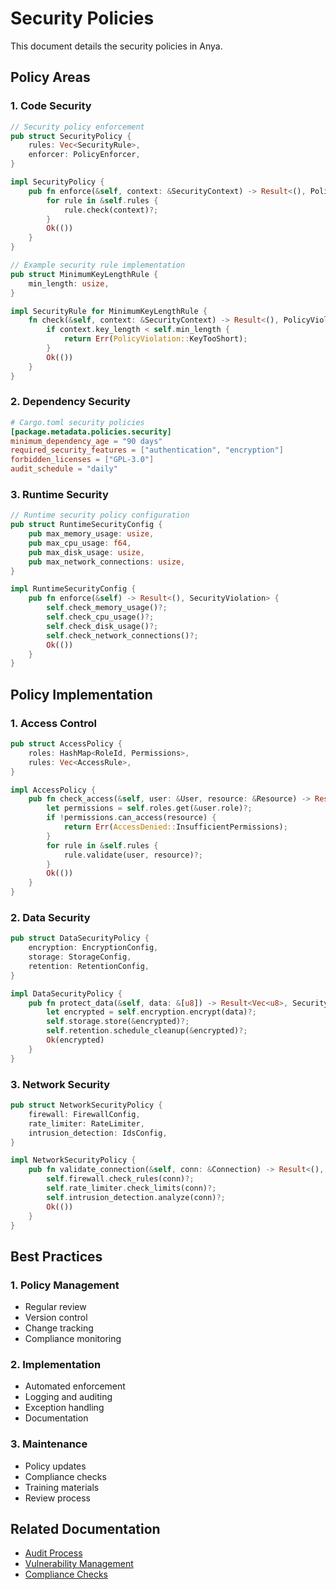 # Security Policies

This document details the security policies in Anya.

## Policy Areas

### 1. Code Security
```rust
// Security policy enforcement
pub struct SecurityPolicy {
    rules: Vec<SecurityRule>,
    enforcer: PolicyEnforcer,
}

impl SecurityPolicy {
    pub fn enforce(&self, context: &SecurityContext) -> Result<(), PolicyViolation> {
        for rule in &self.rules {
            rule.check(context)?;
        }
        Ok(())
    }
}

// Example security rule implementation
pub struct MinimumKeyLengthRule {
    min_length: usize,
}

impl SecurityRule for MinimumKeyLengthRule {
    fn check(&self, context: &SecurityContext) -> Result<(), PolicyViolation> {
        if context.key_length < self.min_length {
            return Err(PolicyViolation::KeyTooShort);
        }
        Ok(())
    }
}
```

### 2. Dependency Security
```toml
# Cargo.toml security policies
[package.metadata.policies.security]
minimum_dependency_age = "90 days"
required_security_features = ["authentication", "encryption"]
forbidden_licenses = ["GPL-3.0"]
audit_schedule = "daily"
```

### 3. Runtime Security
```rust
// Runtime security policy configuration
pub struct RuntimeSecurityConfig {
    pub max_memory_usage: usize,
    pub max_cpu_usage: f64,
    pub max_disk_usage: usize,
    pub max_network_connections: usize,
}

impl RuntimeSecurityConfig {
    pub fn enforce(&self) -> Result<(), SecurityViolation> {
        self.check_memory_usage()?;
        self.check_cpu_usage()?;
        self.check_disk_usage()?;
        self.check_network_connections()?;
        Ok(())
    }
}
```

## Policy Implementation

### 1. Access Control
```rust
pub struct AccessPolicy {
    roles: HashMap<RoleId, Permissions>,
    rules: Vec<AccessRule>,
}

impl AccessPolicy {
    pub fn check_access(&self, user: &User, resource: &Resource) -> Result<(), AccessDenied> {
        let permissions = self.roles.get(&user.role)?;
        if !permissions.can_access(resource) {
            return Err(AccessDenied::InsufficientPermissions);
        }
        for rule in &self.rules {
            rule.validate(user, resource)?;
        }
        Ok(())
    }
}
```

### 2. Data Security
```rust
pub struct DataSecurityPolicy {
    encryption: EncryptionConfig,
    storage: StorageConfig,
    retention: RetentionConfig,
}

impl DataSecurityPolicy {
    pub fn protect_data(&self, data: &[u8]) -> Result<Vec<u8>, SecurityError> {
        let encrypted = self.encryption.encrypt(data)?;
        self.storage.store(&encrypted)?;
        self.retention.schedule_cleanup(&encrypted)?;
        Ok(encrypted)
    }
}
```

### 3. Network Security
```rust
pub struct NetworkSecurityPolicy {
    firewall: FirewallConfig,
    rate_limiter: RateLimiter,
    intrusion_detection: IdsConfig,
}

impl NetworkSecurityPolicy {
    pub fn validate_connection(&self, conn: &Connection) -> Result<(), NetworkSecurityError> {
        self.firewall.check_rules(conn)?;
        self.rate_limiter.check_limits(conn)?;
        self.intrusion_detection.analyze(conn)?;
        Ok(())
    }
}
```

## Best Practices

### 1. Policy Management
- Regular review
- Version control
- Change tracking
- Compliance monitoring

### 2. Implementation
- Automated enforcement
- Logging and auditing
- Exception handling
- Documentation

### 3. Maintenance
- Policy updates
- Compliance checks
- Training materials
- Review process

## Related Documentation
- [Audit Process](audit-process.md)
- [Vulnerability Management](vulnerability-management.md)
- [Compliance Checks](compliance-checks.md)
